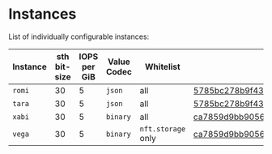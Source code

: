 # Instances

List of individually configurable instances:

| Instance | sth bit-size | IOPS per GiB  | Value Codec  | Whitelist           | Running |
|----------|--------------|---------------|--------------|---------------------|---------|
| `romi`   | 30           | 5             | `json`       | all                 | [5785bc278b9f4322d3001e424b65db3ef9316be4](https://github.com/filecoin-project/storetheindex/commit/5785bc278b9f4322d3001e424b65db3ef9316be4)        |
| `tara`   | 30           | 5             | `json`       | all                 | [5785bc278b9f4322d3001e424b65db3ef9316be4](https://github.com/filecoin-project/storetheindex/commit/5785bc278b9f4322d3001e424b65db3ef9316be4)        |
| `xabi`   | 30           | 5             | `binary`     | all                 | [ca7859d9bb905663908fbdc4aacbd31f14efdc19](https://github.com/filecoin-project/storetheindex/commit/ca7859d9bb905663908fbdc4aacbd31f14efdc19)        |
| `vega`   | 30           | 5             | `binary`     | `nft.storage` only  | [ca7859d9bb905663908fbdc4aacbd31f14efdc19](https://github.com/filecoin-project/storetheindex/commit/ca7859d9bb905663908fbdc4aacbd31f14efdc19)    |
